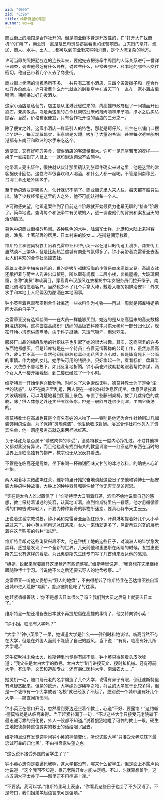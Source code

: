 ```yaml
---
aid: "0005"
zid: "0396"
title: 维斯特里的愿望
author: 吹牛者
---
```


商业街上的酒馆是合作社开的，但是商业街本身是开放性的，在“打开大门找商机”的口号下，商业街一直是殖民和贸易部最看重的经营项目。白天街门敞开，渔民、商人、水手、土人……都可以到商业街来购物消费，是个人流复杂的地方。

许可当即关照把勤务连的连长叫来，要他先去把张牵牛周围的人际关系进行一番详细调查，调查他最近有什么异样，说过些什么，经常去哪里，和本地的哪些人交往密切。他自己带着几个人去了商业街。

商业街上卖酒的消费场所不多，一共只有二家小酒店，三四个茶饭摊子和一座合作社开办的商店。许可没费什么力气就查询到张牵牛在当天下午一直在一家小酒店里喝酒。期间换过好几拨酒友。

这家小酒店是私营的，店主是从北港迁徙过来的，向高雄市政府租了一间铺面开设酒店，兼卖饭食。酒是向这里的合作社商店批来的朗姆酒和果子酒，掺水之后卖给顾客，当然，价格也很便宜，只有合作社开设的酒店的三分之一。

除了便宜之外，这家小酒店一样吸引人的特色，那就是蚵仔煎。店主在店铺门口摆上个炉子，每天现做现卖，生意很是火爆，吸引了大量的客源。甚至每次荷兰船到港都有东南亚和欧洲的水手来吃这个。

酒便宜，又有好吃的美食，使得酒店的客流量很大。许可一见门庭若市的模样——桌子一直摆到了大街上——就知道这调查不会简单。

他带着人亮出证件，很快就从伙计那里确认到张牵牛确实来过这里：他是这里的常客据伙计回忆，这位海军很喜欢和人喝酒，和什么人都一起喝，不管是闽南移民、台湾土著还是外国水手。

至于他的酒友是哪些人，伙计就记不清了。商业街这里人来人往，每天都有船只进出。除了少数经常在这里的人之外，他不可能认得每一个人。

许可微感失望，他知道案件到了目前这个阶段就开始最费力也最无聊的“排查”阶段了。简单地说，查清每个和张牵牛有关联的人，逐一调查他们的背景和案发当天的活动情况。

暮色中的商业街格外热闹。各种肤色的水手、陆海军士兵、北港和大陆上来得客商、渔民、土著部落的居民、日本村来的妓女……在街巷间穿梭着。

维斯特里和德莫特教士陪着克雷蒂亚和钟小英一起在港口的街道上漫步。商业街上虽然谈不上繁华，但是比起热兰遮城有商业气氛得多了。钟小英带着克雷蒂亚去逛女人们喜欢的合作社高雄支社。

高雄支社是李梅亲自抓的，目的是吸引福建沿海的小贸易商来高雄交易。高雄支社还承担着与荷兰人的进出口贸易，所以颇有规模：二层小楼，出挑屋檐，大玻璃橱窗，各种“澳货”琳琅满目，穿着青布汉服风连衣裙的中年女服务员们拉开嗓子，南腔北调地招揽着客户。当然也少不了几个手拿大棒，戴着大帽的朝鲜治安军：外来水手和本地土人经常因为酗酒在本地闹事。

钟小英带着克雷蒂亚到合作社挑选一些衣料作为礼物——再过一周就是邦库特姐弟回大员的日子了。

克雷蒂亚没有选择丝绸——在大员一样能够买到，她选的是从临高运来的高支数棉麻混纺衣料。这种由临高纺织厂纺织的高级衣料原本只供元老和一部分归化民，现在开始小规模供应市场。由于料子挺括，又透气吸汗，很受欢迎。

服装厂出品的棉麻质地的针织袜子也引起了她的很大兴趣。其实，这商店里的许多东西她都想买，但是邦库特是在一个待员工吝啬无情著称的公司工作，虽然身居高位，收入并不高——当然他利用职权也弄点走私货发点小财，但是毕竟是不上台面的事情。作为他的女儿，她手头可用的钱很少。只好拿起一件，看看标价，盘算半天，又依依不舍地放下，如此反复地折腾。钟小英也兴致勃勃地跟着帮忙参谋，两个女人从一楼开始看起，到二楼已经过了一个小时。

维斯特里一开始倒也兴致勃勃，时间久了未免索然无味，德莫特教士为了避免“尘世的诱惑”，从不在商店里乱逛，两人便在一楼的沿街休息区闲坐。休息区紧挨着大玻璃橱窗，可以清楚地看到街面上景色。布置了些藤制桌椅，放了几盆绿色的盆栽，除了供人休憩之外还卖些冷饮茶水。但是一般的百姓很少问津，里面空荡荡的。

德莫特教士在高雄也算是个有名有姓的人物了——特别是他还为合作社绘制过几幅装饰用的油画，为了保持“灵魂纯洁”，他拒绝收取报酬。浴室合作社将他列入了贵宾名单，他一落座服务员就送来两杯冰红茶。

关于冰红茶是否属于“诱惑肉体的享受”，德莫特教士一度内心挣扎过。不过其他神父都对此没有异议，而且他也没有找到有关的教皇训谕——红茶这种东西在当时的世界上是临高独有的物产，教宗也无从发表其看法。

不管是在临高还是高雄，坐下来喝一杯微甜回味又甘苦的冰凉饮料，的确使人心旷神怡。

两人喝着冰凉微甜味红茶，维斯特里开始兴奋地谈起这些日子来他和钟博士一起安装大钟的种种故事，大钟上的种种器具和零件给了他无穷无尽的遐思。

“实在是太令人难以置信了！”维斯特里大口喝着红茶，滔滔不绝地说着自己的感想，教士保持着谦逊的笑容，认真地听着。直到维斯特里告一段落，他才用循循善诱的口吻告诫年轻人，不要为种种新奇的事物所迷惑，要真心侍奉天主云云。

正说着这番宗教说教，钟小英和克雷蒂亚面色红彤彤，汗淋淋地提着好几个大小草袋过来了。钟小英关照再送冰红茶来。女人一来话就更多了，克雷蒂亚兴奋的展示着在这里购买的各种“澳货”。

维斯特里却对这些澳货兴趣不大，他在钟楼工地的这些日子，对澳洲人的科学愈发崇拜，感觉是发现了一个全新的世界。几天前他和惠更斯在闲聊的时候，发觉惠更斯先生也有这样的看法。为此惠更斯先生还专门写了几首诗来表达他的感想。

“姐姐，说起来就要离开这里我还有些遗憾呢。”维斯特里说道，“我真想在这里继续跟随钟博士学习。听说他不久之后还要去野人的地盘考察……”

克雷蒂亚一听他又要想去“野人的地盘”，不由得想起了维斯特里在巴达维亚独自溜出城市进入荒野“考察”，差点被鳄鱼吃了的往事。

她赶紧循循善诱：“你不是想去日本很久了吗？我们到大员之后马上就要去日本了。”

维斯特里一想还准备去日本就不再提想留在高雄的事情了，他又转向钟小英：

“钟小姐，临高有大学吗？”

“大学？”钟小英呆了一呆，她知道大学是什么——钟利时和她说过。临高当然不存在大学，但是在外国人面前不能堕了自己的威风，当下说：“有啊，临高有好几所大学呢。”

这牛皮吹得未免太大，维斯特里也觉得有些不信，钟小英只得硬着头皮吹嘘道：“我父亲是太白大学的教授。太白大学专门讲授天文、授时和机械。还有德嗣大学，有法学、文艺和造船专业；还有袅仁医科大学、南海农大……”

她灵机一动，随口用元老的名字编造了几个大学，说得有鼻子有眼，倒让维斯特里有点疑惑起来。但是的欧洲，大学绝对是稀罕之物，荷兰的大学属于比较多得，但是一个城市有一个大学或者“名校”就已经很了不起了，更别说一个城市里有好几个大学——简直闻所未闻。

钟小英正在信口开河，忽然看到旁边还坐着个教士，心道“不好，要露馅！”这约翰·德莫特就是从临高来得。当下赶紧补漏了一句：“不过这些大学只接受元老院辖下最忠诚可靠的归化民，外人一般都不知道。”说着狠狠地瞪了可怜的教士一眼。硬生生地把德莫特这位诚实的教士的话给咽了回去。

维斯特里没有发觉这瞬间钟小英的神情变化，听说这些大学“只接受元老院辖下最忠诚可靠的归化民”，不由得面露失望之色。

“这么说不接受外国的留学生了？”

钟小英心想你是要逼死我啊，这大学都没有，哪来什么留学生。但是面上不露声色地说道：“这个我可不知道，得元老院开会才能决定吧。不过，你就算想留学，这点汉语水平太差了——那里可不用德语上课。”

“不要紧，我可以学。”维斯特里马上表态，“你看我这些日子也会了不少汉语了。不是夸口，我们姐弟学起语言来可是强项。”
